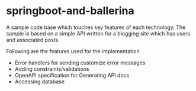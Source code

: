 # springboot-and-ballerina

A sample code base which touches key features of each technology. The sample is based on a simple API written for a blogging site which has users and associated posts. 

Following are the features used for the implementation

- Error handlers for sending customize error messages
- Adding constraints/validations
- OpenAPI specification for Generating API docs
- Accessing database
